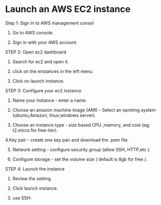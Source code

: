 # Launch an AWS EC2 instance

Step 1: Sign in to AWS management consol

1. Go to AWS console.

2. Sign in with your AWS account.

STEP 2: Open ec2 dashboard

1. Search for ec2 and open it.

2. click on the enstances in the left menu.

3. Click on launch instance.

STEP 3: Configure your ec2 instance

1. Name your instance - enter a name.

2. Choose an amazon machine image (AMI) - Select an opreting system (ubuntu,Amazon, linux,windows server).

3. Choose an instance type - size based CPU ,mamory, and cost (eg; t2.micro for free-tier).

4.Key pair - create one key pair and download the .pem file.

5. Network setting - configure security group (allow SSH, HTTP,etc ). 

6. Configure storage - set the volume size ( default is 8gb for free ).

STEP 4: Launch the instance

1. Review the setting.

2. Click launch instance.

3.  use SSH:
